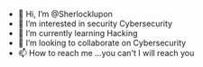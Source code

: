 - 👋 Hi, I’m @Sherlocklupon
- 👀 I’m interested in security Cybersecurity 
- 🌱 I’m currently learning Hacking 
- 💞️ I’m looking to collaborate on Cybersecurity 
- 📫 How to reach me ...you can't I will reach you

<!---
Sherlocklupon/Sherlocklupon is a ✨ special ✨ repository because its `README.md` (this file) appears on your GitHub profile.
You can click the Preview link to take a look at your changes.
--->
